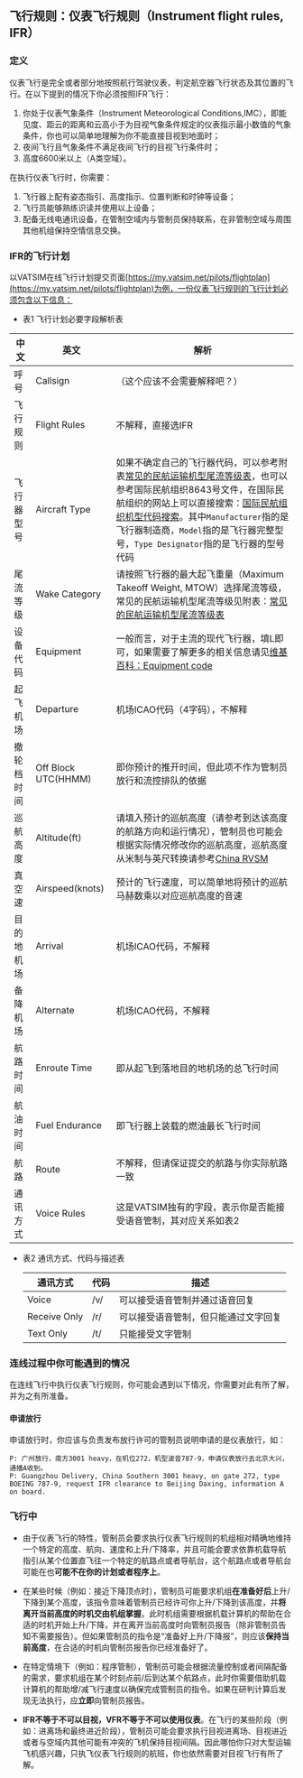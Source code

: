 ## 飞行规则：仪表飞行规则（Instrument flight rules, IFR）

### 定义
仪表飞行是完全或者部分地按照航行驾驶仪表，判定航空器飞行状态及其位置的飞行。在以下提到的情况下你必须按照IFR飞行：
  1. 你处于仪表气象条件（Instrument Meteorological Conditions,IMC），即能见度、距云的距离和云高小于为目视气象条件规定的仪表指示最小数值的气象条件，你也可以简单地理解为你不能直接目视到地面时；
  2. 夜间飞行且气象条件不满足夜间飞行的目视飞行条件时；
  3. 高度6600米以上（A类空域）。

在执行仪表飞行时，你需要：
  1. 飞行器上配有姿态指引、高度指示、位置判断和时钟等设备；
  2. 飞行员能够熟练识读并使用以上设备；
  3. 配备无线电通讯设备，在管制空域内与管制员保持联系，在非管制空域与周围其他机组保持空情信息交换。

### IFR的飞行计划
以VATSIM在线飞行计划提交页面[https://my.vatsim.net/pilots/flightplan](https://my.vatsim.net/pilots/flightplan)为例，一份仪表飞行规则的飞行计划必须包含以下信息：

* 表1 飞行计划必要字段解析表

中文|英文|解析
--|--|--
呼号|Callsign|（这个应该不会需要解释吧？）
飞行规则|Flight Rules|不解释，直接选IFR
飞行器型号|Aircraft Type|如果不确定自己的飞行器代码，可以参考附表[常见的民航运输机型尾流等级表](AircraftsTable.md)，也可以参考国际民航组织8643号文件，在国际民航组织的网站上可以直接搜索：[国际民航组织机型代码搜索](https://www.icao.int/publications/DOC8643/Pages/Search.aspx)。其中`Manufacturer`指的是飞行器制造商，`Model`指的是飞行器完整型号，`Type Designator`指的是飞行器的型号代码
尾流等级|Wake Category|请按照飞行器的最大起飞重量（Maximum Takeoff Weight, MTOW）选择尾流等级，常见的民航运输机型尾流等级见附表：[常见的民航运输机型尾流等级表](AircraftsTable.md)
设备代码|Equipment|一般而言，对于主流的现代飞行器，填L即可，如果需要了解更多的相关信息请见[维基百科：Equipment code](https://en.wikipedia.org/wiki/Equipment_codes)
起飞机场|Departure|机场ICAO代码（4字码），不解释
撤轮档时间|Off Block UTC(HHMM)|即你预计的推开时间，但此项不作为管制员放行和流控排队的依据
巡航高度|Altitude(ft)|请填入预计的巡航高度（请参考到达该高度的航路方向和运行情况），管制员也可能会根据实际情况修改你的巡航高度，巡航高度从米制与英尺转换请参考[China RVSM](https://www.vatprc.net/rvsm)
真空速|Airspeed(knots)|预计的飞行速度，可以简单地将预计的巡航马赫数乘以对应巡航高度的音速
目的地机场|Arrival|机场ICAO代码，不解释
备降机场|Alternate|机场ICAO代码，不解释
航路时间|Enroute Time|即从起飞到落地目的地机场的总飞行时间
航油时间|Fuel Endurance|即飞行器上装载的燃油最长飞行时间
航路|Route|不解释，但请保证提交的航路与你实际航路一致
通讯方式|Voice Rules|这是VATSIM独有的字段，表示你是否能接受语音管制，其对应关系如表2

* 表2 通讯方式、代码与描述表

  通讯方式|代码|描述
  ----|--|--
  Voice|/v/|可以接受语音管制并通过语音回复
  Receive Only|/r/|可以接受语音管制，但只能通过文字回复
  Text Only|/t/|只能接受文字管制

### 连线过程中你可能遇到的情况

在连线飞行中执行仪表飞行规则，你可能会遇到以下情况，你需要对此有所了解，并为之有所准备。

#### 申请放行

申请放行时，你应该与负责发布放行许可的管制员说明申请的是仪表放行，如：
```
P: 广州放行，南方3001 heavy，在机位272，机型波音787-9，申请仪表放行去北京大兴，通播A收到。
P: Guangzhou Delivery, China Southern 3001 heavy, on gate 272, type BOEING 787-9, request IFR clearance to Beijing Daxing, information A on board.
```

### 飞行中

* 由于仪表飞行的特性，管制员会要求执行仪表飞行规则的机组相对精确地维持一个特定的高度、航向、速度和上升/下降率，并且可能会要求依靠机载导航指引从某个位置直飞往一个特定的航路点或者导航台，这个航路点或者导航台可能在也**可能不在你的计划或者程序上**。

* 在某些时候（例如：接近下降顶点时），管制员可能要求机组**在准备好后**上升/下降到某个高度，该指令意味着管制员已经许可你上升/下降到该高度，并**将离开当前高度的时机交由机组掌握**，此时机组需要根据机载计算机的帮助在合适的时机开始上升/下降，并在离开当前高度时向管制员报告（除非管制员告知不需要报告）。但如果管制员的指令是“准备好上升/下降报”，则应该**保持当前高度**，在合适的时机向管制员报告你已经准备好了。

* 在特定情境下（例如：程序管制），管制员可能会根据流量控制或者间隔配备的需求，要求机组在某个时刻点前/后到达某个航路点，此时你需要借助机载计算机的帮助增/减飞行速度以确保完成管制员的指令。如果在研判计算后发现无法执行，应**立即**向管制员报告。

* **IFR不等于不可以目视，VFR不等于不可以使用仪表**。在飞行的某些阶段（例如：进离场和最终进近阶段），管制员可能会要求执行目视进离场、目视进近或者与空域内其他可能有冲突的飞机保持目视间隔。因此哪怕你只对大型运输飞机感兴趣，只执飞仪表飞行规则的航班，你也依然需要对目视飞行有所了解。